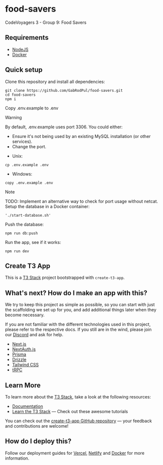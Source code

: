# food-savers

CodeVoyagers 3 - Group 9: Food Savers

## Requirements

- [NodeJS](https://nodejs.org/)
- [Docker](https://docs.docker.com/get-started/get-docker/)

## Quick setup
Clone this repository and install all dependencies:
```console
git clone https://github.com/GabRodPul/food-savers.git
cd food-savers
npm i
```

Copy .env.example to .env
> [!WARNING]
> By default, .env.example uses port 3306. You could either:
> - Ensure it's not being used by an existing MySQL installation (or other services).
> - Change the port.
- Unix:
```console
cp .env.example .env
```

- Windows:
```console
copy .env.example .env
```

> [!NOTE]
> TODO: Implement an alternative way to check for port usage without netcat.
Setup the database in a Docker container:
```console
'./start-database.sh'
```

Push the database:
```console
npm run db:push
```

Run the app, see if it works:
```console
npm run dev
```

## Create T3 App

This is a [T3 Stack](https://create.t3.gg/) project bootstrapped with `create-t3-app`.

## What's next? How do I make an app with this?

We try to keep this project as simple as possible, so you can start with just the scaffolding we set up for you, and add additional things later when they become necessary.

If you are not familiar with the different technologies used in this project, please refer to the respective docs. If you still are in the wind, please join our [Discord](https://t3.gg/discord) and ask for help.

- [Next.js](https://nextjs.org)
- [NextAuth.js](https://next-auth.js.org)
- [Prisma](https://prisma.io)
- [Drizzle](https://orm.drizzle.team)
- [Tailwind CSS](https://tailwindcss.com)
- [tRPC](https://trpc.io)

## Learn More

To learn more about the [T3 Stack](https://create.t3.gg/), take a look at the following resources:

- [Documentation](https://create.t3.gg/)
- [Learn the T3 Stack](https://create.t3.gg/en/faq#what-learning-resources-are-currently-available) — Check out these awesome tutorials

You can check out the [create-t3-app GitHub repository](https://github.com/t3-oss/create-t3-app) — your feedback and contributions are welcome!

## How do I deploy this?

Follow our deployment guides for [Vercel](https://create.t3.gg/en/deployment/vercel), [Netlify](https://create.t3.gg/en/deployment/netlify) and [Docker](https://create.t3.gg/en/deployment/docker) for more information.

